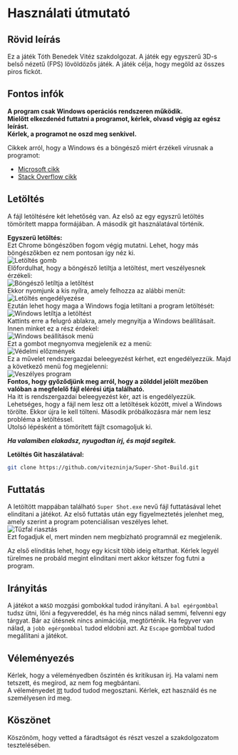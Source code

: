 # Használati útmutató  

## Rövid leírás
Ez a játék Tóth Benedek Vitéz szakdolgozat. A játék egy egyszerű 3D-s belső nézetű (FPS) lövöldözős játék. A játék célja, hogy megöld az összes piros fickót.

## Fontos infók  
**A program csak Windows operációs rendszeren működik.**  
**Mielőtt elkezdenéd futtatni a programot, kérlek, olvasd végig az egész leírást.**  
**Kérlek, a programot ne oszd meg senkivel.**  

Cikkek arról, hogy a Windows és a böngésző miért érzékeli vírusnak a programot:  
- [Microsoft cikk](https://support.microsoft.com/hu-hu/windows/vírus-és-veszélyforrás-kezelés-a-windows-biztonságban-1362f4cd-d71a-b52a-0b66-c2820032b65e)  
- [Stack Overflow cikk](https://stackoverflow.com/questions/48946680/how-to-avoid-the-windows-defender-smartscreen-prevented-an-unrecognized-app-fro)

## Letöltés  
A fájl letöltésére két lehetőség van. Az első az egy egyszrű letöltés tömörített mappa formájában. A második git használatával történik.

**Egyszerü letöltés:**  
Ezt Chrome böngészőben fogom végig mutatni. Lehet, hogy más böngészőkben ez nem pontosan így néz ki.  
![Letöltés gomb](/docs/Download.png)  
Előfordulhat, hogy a böngésző letiltja a letöltést, mert veszélyesnek érzékeli:  
![Böngésző letíltja a letőltést](/docs/DownloadError2.png)  
Ekkor nyomjunk a kis nyílra, amely felhozza az alábbi menüt:  
![Letöltés engedélyezése](/docs/DownloadError3.png)  
Ezután lehet hogy maga a Windows fogja letiltani a program letöltését:  
![Windows letíltja a letöltést](/docs/DownloadError4.png)  
Kattints erre a felugró ablakra, amely megnyitja a Windows beállításait. Innen minket ez a rész érdekel:  
![Windows beállítások menü](/docs/DownloadError5.png)  
Ezt a gombot megnyomva megjelenik ez a menü:  
![Védelmi előzmények](/docs/DownloadError6.png)  
Ez a művelet rendszergazdai beleegyezést kérhet, ezt engedélyezzük. Majd a következő menü fog megjelenni:  
![Veszélyes program](/docs/DownloadError7.png)  
**Fontos, hogy győződjünk meg arról, hogy a zölddel jelölt mezőben valóban a megfelelő fájl elérési útja található.**  
Ha itt is rendszergazdai beleegyezést kér, azt is engedélyezzük.  
Lehetséges, hogy a fájl nem lesz ott a letöltések között, mivel a Windows törölte. Ekkor újra le kell tölteni. Második próbálkozásra már nem lesz probléma a letöltéssel.  
Utolsó lépésként a tömörített fájlt csomagoljuk ki.  

**_Ha valamiben elakadsz, nyugodtan írj, és majd segítek._**

**Letöltés Git haszálatával:**  
``` bash
git clone https://github.com/vitezninja/Super-Shot-Build.git
```
## Futtatás  
A letöltött mappában található `Super Shot.exe` nevű fájl futtatásával lehet elindítani a játékot. Az első futtatás után egy figyelmeztetés jelenhet meg, amely szerint a program potenciálisan veszélyes lehet.  
![Tűzfal riasztás](/docs/Firewall.png)  
Ezt fogadjuk el, mert minden nem megbízható programnál ez megjelenik.  

Az első elínditás lehet, hogy egy kicsit több ideig eltarthat. Kérlek legyél türelmes ne probáld megint elinditani mert akkor kétszer fog futni a program.

## Irányitás
A játékot a `WASD` mozgási gombokkal tudod irányítani. A `bal egérgombbal` tudsz ütni, lőni a fegyvereddel, és ha még nincs nálad semmi, felvenni egy tárgyat. Bár az ütésnek nincs animációja, megtörténik. Ha fegyver van nálad, a `jobb egérgombbal` tudod eldobni azt. Az `Escape` gombbal tudod megállítani a játékot.

## Véleményezés  
Kérlek, hogy a véleményedben őszintén és kritikusan írj. Ha valami nem tetszett, és megírod, az nem fog megbántani.  
A véleményedet [itt](https://forms.gle/ShwmgP3kYWJvLov66) tudod tudod megosztani. Kérlek, ezt használd és ne személyesen írd meg.

## Köszönet
Köszönöm, hogy vetted a fáradtságot és részt veszel a szakdolgozatom tesztelésében.